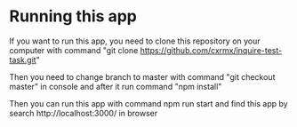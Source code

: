 # Running this app

If you want to run this app, you need to clone this repository on your computer with command "git clone https://github.com/cxrmx/inquire-test-task.git"

Then you need to change branch to master with command "git checkout master" in console and after it run command "npm install"

Then you can run this app with command npm run start and find this app by search http://localhost:3000/ in browser
